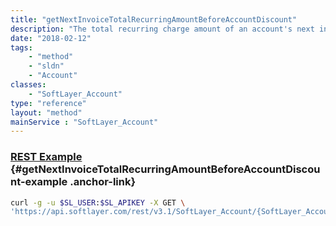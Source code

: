 ```yaml
---
title: "getNextInvoiceTotalRecurringAmountBeforeAccountDiscount"
description: "The total recurring charge amount of an account's next invoice measured in US Dollars ($USD), assuming no changes or charges occur between now and time of billing."
date: "2018-02-12"
tags:
    - "method"
    - "sldn"
    - "Account"
classes:
    - "SoftLayer_Account"
type: "reference"
layout: "method"
mainService : "SoftLayer_Account"
---
```


### [REST Example](#getNextInvoiceTotalRecurringAmountBeforeAccountDiscount-example) <a href="/article/rest/"><i class="fas fa-question"></i></a> {#getNextInvoiceTotalRecurringAmountBeforeAccountDiscount-example .anchor-link} 
```bash
curl -g -u $SL_USER:$SL_APIKEY -X GET \
'https://api.softlayer.com/rest/v3.1/SoftLayer_Account/{SoftLayer_AccountID}/getNextInvoiceTotalRecurringAmountBeforeAccountDiscount'
```

